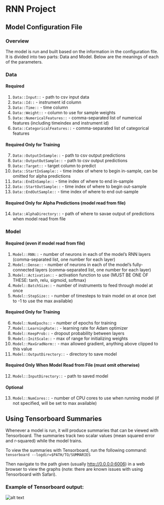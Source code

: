 # RNN Project

## Model Configuration File

### Overview
The model is run and built based on the information in the configuration file. It is divided into two parts: Data and Model. Below are the meanings of each of the parameters.

### Data
#### Required
1. `Data::Input::` - path to csv input data
2. `Data::Id::` - instrument id column
3. `Data::Time::` - time column
4. `Data::Weight::` - column to use for sample weights
5. `Data::NumericalFeatures::` - comma-separated list of numerical features (including timeindex and instrument id)
6. `Data::CategoricalFeatures::` - comma-separated list of categorical features

#### Required Only for Training
7. `Data::OutputInSample::` - path to csv output predictions
8. `Data::OutputOutSample::` - path to csv output predictions
9. `Data::Target::` - target column to predict
10. `Data::StartInSample::` - time index of where to begin in-sample, can be omitted for alpha predictions
11. `Data::EndInSample::` - time index of where to end in-sample
12. `Data::StartOutSample::` - time index of where to begin out-sample
13. `Data::EndOutSample::` - time index of where to end out-sample

#### Required Only for Alpha Predictions (model read from file)
14. `Data::AlphaDirectory::` - path of where to savae output of predictions when model read from file

### Model
#### Required (even if model read from file)
1. `Model::RNN::` - number of neurons in each of the model’s RNN layers (comma-separated list, one number for each layer)
2. `Model::Dense::` - number of neurons in each of the model’s fully-connected layers (comma-separated list, one number for each layer)
3. `Model::Activation::` - activation function to use (MUST BE ONE OF THESE: tanh, relu, sigmoid, softmax)
4. `Model::BatchSize::` - number of instruments to feed through model at once
5. `Model::StepSize::` - number of timesteps to train model on at once (set to -1 to use the max available)

#### Required Only for Training
6. `Model::NumEpochs::` - number of epochs for training
7. `Model::LearningRate::` - learning rate for Adam optimizer
8. `Model::KeepProb::` - dropout probability between layers
9. `Model::InitScale::` - max of range for initializing weights
10. `Model::MaxGradNorm::` - max allowed gradient, anything above clipped to this value
11. `Model::OutputDirectory::` - directory to save model

#### Required Only When Model Read from File (must omit otherwise)
12. `Model::InputDirectory::` - path to saved model

#### Optional
13. `Model::NumCores::` - number of CPU cores to use when running model (if not specified, will be set to max available)


## Using Tensorboard Summaries
Whenever a model is run, it will produce summaries that can be viewed with Tensorboard. The summaries track two scalar values (mean squared error and r-squared) while the model trains.

To view the summaries with Tensorboard, run the following command:
<code>tensorboard --logdir=$PATH/TO/SUMMARIES</code>

Then navigate to the path given (usually http://0.0.0.0:6006) in a web browser to view the graphs (note: there are known issues with using Tensorboard with Safari).

### Example of Tensorboard output:
![alt text](https://github.com/startupml/rnn/raw/master/screenshots/tensorboard1.png "View of Tensorboard")
